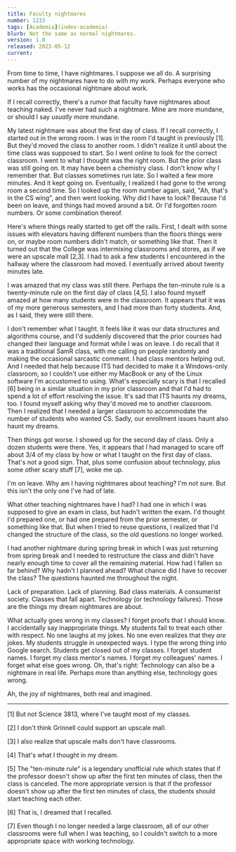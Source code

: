 ```yaml
---
title: Faculty nightmares
number: 1233
tags: [Academia](index-academia)
blurb: Not the same as normal nightmares.
version: 1.0
released: 2023-05-12
current: 
---
```

From time to time, I have nightmares.  I suppose we all do.  A surprising number of my nightmares have to do with my work.  Perhaps everyone who works has the occasional nightmare about work.

If I recall correctly, there's a rumor that faculty have nightmares about teaching naked.  I've never had such a nightmare.  Mine are more mundane, or should I say _usually_ more mundane.  

My latest nightmare was about the first day of class.  If I recall correctly, I started out in the wrong room.  I was in the room I'd taught in previously [1].  But they'd moved the class to another room.   I didn't realize it until about the time class was supposed to start.  So I went online to look for the correct classroom.  I went to what I thought was the right room.  But the prior class was still going on.  It may have been a chemistry class.  I don't know why I remember that.  But classes sometimes run late.  So I waited a few more minutes.  And it kept going on.  Eventually, I realized I had gone to the wrong room a second time. So I looked up the room number again, said, "Ah, that's in the CS wing", and then went looking.  Why did I have to look?  Because I'd been on leave, and things had moved around a bit.  Or I'd forgotten room numbers.  Or some combination thereof.

Here's where things really started to get off the rails. First, I dealt with some issues with elevators having different numbers than the floors things were on, or maybe room numbers didn't match, or something like that.  Then it turned out that the College was intermixing classrooms and stores, as if we were an upscale mall [2,3].  I had to ask a few students I encountered in the hallway where the classroom had moved.  I eventually arrived about twenty minutes late.

I was amazed that my class was still there.  Perhaps the ten-minute rule is a twenty-minute rule on the first day of class [4,5].  I also found myself amazed at how many students were in the classroom.  It appears that it was of my more generous semesters, and I had more than forty students.  And, as I said, they were still there.

I don't remember what I taught.  It feels like it was our data structures and algorithms course, and I'd suddenly discovered that the prior courses had changed their language and format while I was on leave.  I do recall that it was a traditional SamR class, with me calling on people randomly and making the occasional sarcastic comment.  I had class mentors helping out.  And I needed that help because ITS had decided to make it a Windows-only classroom, so I couldn't use either my MacBook or any of the Linux software I'm accustomed to using.  What's especially scary is that I recalled [6] being in a similar situation in my prior classroom and that I'd had to spend a lot of effort resolving the issue.  It's sad that ITS haunts my dreams, too.  I found myself asking why they'd moved me to another classroom.  Then I realized that I needed a larger classroom to accommodate the number of students who wanted CS.  Sadly, our enrollment issues haunt also haunt my dreams.

Then things got worse.  I showed up for the second day of class.  Only a dozen students were there.  Yes, it appears that I had managed to scare off about 3/4 of my class by how or what I taught on the first day of class.  That's not a good sign.  That, plus some confusion about technology, plus some other scary stuff [7], woke me up.  

I'm on leave.  Why am I having nightmares about teaching?  I'm not sure.  But this isn't the only one I've had of late. 

What other teaching nightmares have I had?  I had one in which I was supposed to give an exam in class, but hadn't written the exam.  I'd thought I'd prepared one, or had one prepared from the prior semester, or something like that.  But when I tried to reuse questions, I realized that I'd changed the structure of the class, so the old questions no longer worked.  

I had another nightmare during spring break in which I was just returning from spring break and I needed to restructure the class and didn't have nearly enough time to cover all the remaining material.  How had I fallen so far behind?  Why hadn't I planned ahead?  What chance did I have to recover the class?  The questions haunted me throughout the night.

Lack of preparation.  Lack of planning.  Bad class materials.  A consumerist society.  Classes that fall apart.  Technology (or technology failures).  Those are the things my dream nightmares are about.  

What actually goes wrong in my classes?  I forget proofs that I should know.  I accidentally say inappropriate things.  My students fail to treat each other with respect.  No one laughs at my jokes.  No one even realizes that they _are_ jokes.  My students struggle in unexpected ways.  I type the wrong thing into Google search.  Students get closed out of my classes.  I forget student names.  I forget my class mentor's names.  I forget my colleagues' names.  I forget what else goes wrong.  Oh, that's right: Technology can also be a nightmare in real life.  Perhaps more than anything else, technology goes wrong.

Ah, the joy of nightmares, both real and imagined.

---

[1] But not Science 3813, where I've taught most of my classes.

[2] I don't think Grinnell could support an upscale mall.

[3] I also realize that upscale malls don't have classrooms.

[4] That's what I thought in my dream.

[5] The "ten-minute rule" is a legendary unofficial rule which states that if the professor doesn't show up after the first ten minutes of class, then the class is canceled.  The more appropriate version is that if the professor doesn't show up after the first ten minutes of class, the students should start teaching each other.

[6] That is, I dreamed that I recalled.

[7] Even though I no longer needed a large classroom, all of our other classrooms were full when I was teaching, so I couldn't switch to a more appropriate space with working technology.
